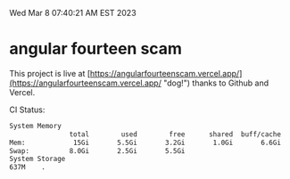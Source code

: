 Wed Mar  8 07:40:21 AM EST 2023

# angular fourteen scam


This project is live at [https://angularfourteenscam.vercel.app/](https://angularfourteenscam.vercel.app/ "dog!") thanks to Github and Vercel.

CI Status: 

```bash
System Memory
               total        used        free      shared  buff/cache   available
Mem:            15Gi       5.5Gi       3.2Gi       1.0Gi       6.6Gi       8.5Gi
Swap:          8.0Gi       2.5Gi       5.5Gi
System Storage
637M	.
```
